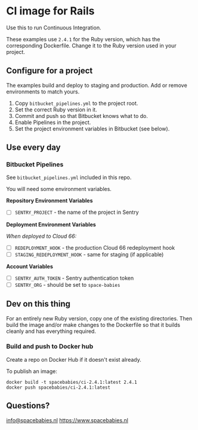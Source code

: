 # CI image for Rails

Use this to run Continuous Integration.

These examples use `2.4.1` for the Ruby version, which has the corresponding
Dockerfile. Change it to the Ruby version used in your project.

## Configure for a project

The examples build and deploy to staging and production. Add or remove
environments to match yours.

1. Copy `bitbucket_pipelines.yml` to the project root.
2. Set the correct Ruby version in it.
3. Commit and push so that Bitbucket knows what to do.
4. Enable Pipelines in the project.
5. Set the project environment variables in Bitbucket (see below).

## Use every day

### Bitbucket Pipelines

See `bitbucket_pipelines.yml` included in this repo.

You will need some environment variables.

**Repository Environment Variables**

- [ ] `SENTRY_PROJECT` - the name of the project in Sentry

**Deployment Environment Variables**

_When deployed to Cloud 66:_

- [ ] `REDEPLOYMENT_HOOK` - the production Cloud 66 redeployment hook
- [ ] `STAGING_REDEPLOYMENT_HOOK` - same for staging (if applicable)

**Account Variables**

- [ ] `SENTRY_AUTH_TOKEN` - Sentry authentication token
- [ ] `SENTRY_ORG` - should be set to `space-babies`

## Dev on this thing

For an entirely new Ruby version, copy one of the existing directories.
Then build the image and/or make changes to the Dockerfile so that it builds
cleanly and has everything required.

### Build and push to Docker hub

Create a repo on Docker Hub if it doesn't exist already.

To publish an image:

``` shell
docker build -t spacebabies/ci-2.4.1:latest 2.4.1
docker push spacebabies/ci-2.4.1:latest
```

## Questions?

info@spacebabies.nl
https://www.spacebabies.nl
